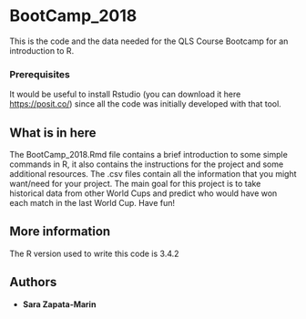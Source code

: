 # BootCamp_2018

This is the code and the data needed for the QLS Course Bootcamp for an introduction to R.


### Prerequisites

It would be useful to install Rstudio (you can download it here https://posit.co/) since all the code was initially developed with that tool.

## What is in here

The BootCamp_2018.Rmd file contains a brief introduction to some simple commands in R, it also contains the instructions for the project and some additional resources.
The .csv files contain all the information that you might want/need for your project.
The main goal for this project is to take historical data from other World Cups and predict who would have won each match in the last World Cup. Have fun!


## More information

The R version used to write this code is 3.4.2
## Authors

* **Sara Zapata-Marin** 




